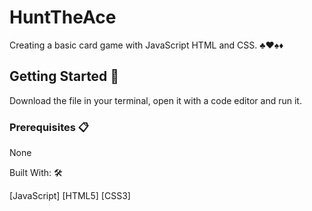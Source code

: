 # HuntTheAce
Creating a basic card game with JavaScript  HTML and CSS. ♣️♥️♠️♦️

## Getting Started  🚀

Download the file in your terminal, open it with a code editor and run it.

### Prerequisites  📋

None

Built With: 🛠️

  [JavaScript]
  [HTML5]
  [CSS3]

